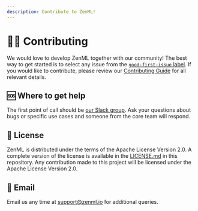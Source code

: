 ```yaml
---
description: Contribute to ZenML!
---
```


# 🙋‍♀️ Contributing

We would love to develop ZenML together with our community! The best way to get started is to select any issue from the [`good-first-issue` label](https://github.com/zenml-io/zenml/labels/good%20first%20issue). If you would like to contribute, please review our [Contributing Guide](https://github.com/zenml-io/zenml/blob/main/CONTRIBUTING.md) for all relevant details.


## 🆘 Where to get help

The first point of call should be [our Slack group](https://zenml.io/slack-invite/). Ask your questions about bugs or specific use cases and someone from the core team will respond.

## 📜 License

ZenML is distributed under the terms of the Apache License Version 2.0. A complete version of the license is available in the [LICENSE.md](https://github.com/zenml-io/zenml/blob/main/LICENSE.md) in this repository. Any contribution made to this project will be licensed under the Apache License Version 2.0.

## 📧 Email

Email us any time at [support@zenml.io](mailto:support@zenml.io) for additional queries.
